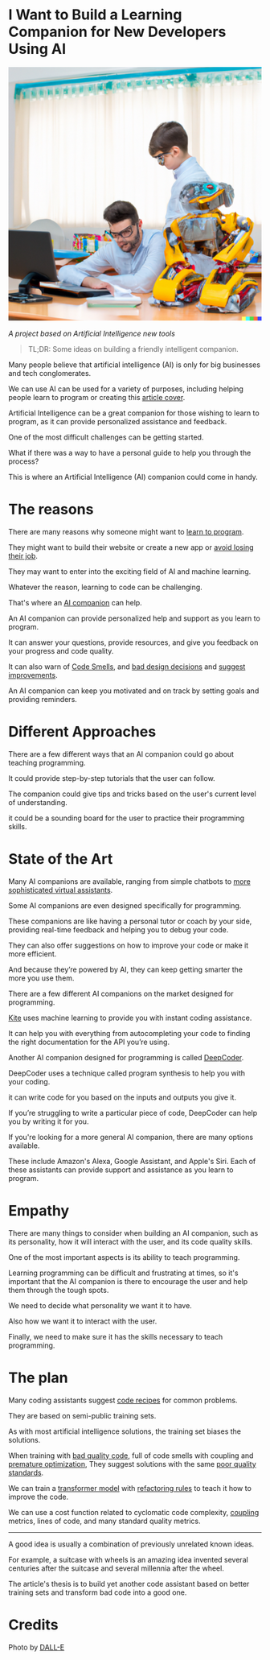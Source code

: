 # I Want to Build a Learning Companion for New Developers Using AI
            
![I Want to Build a Learning Companion for New Developers Using AI](I%20Want%20to%20Build%20a%20Learning%20Companion%20for%20New%20Developers%20Using%20AI.png)

*A project based on Artificial Intelligence new tools*

> TL;DR: Some ideas on building a friendly intelligent companion.

Many people believe that artificial intelligence (AI) is only for big businesses and tech conglomerates. 

We can use AI can be used for a variety of purposes, including helping people learn to program or creating this [article cover](https://openai.com/dall-e-2/).

Artificial Intelligence can be a great companion for those wishing to learn to program, as it can provide personalized assistance and feedback.

One of the most difficult challenges can be getting started. 

What if there was a way to have a personal guide to help you through the process? 

This is where an Artificial Intelligence (AI) companion could come in handy.

# The reasons

There are many reasons why someone might want to [learn to program](https://github.com/mcsee/Software-Design-Articles/tree/main/Articles/Artificial%20Intelligence/GPT-3%20Training%20Programmers%20for%20the%20Present%20(and%20the%20Future)/readme.md).

They might want to build their website or create a new app or [avoid losing their job](https://github.com/mcsee/Software-Design-Articles/tree/main/Articles/Artificial%20Intelligence/DeepMind's%20AlphaCode%20Won't%20Steal%20Your%20Job%20Either/readme.md).

They may want to enter into the exciting field of AI and machine learning. 

Whatever the reason, learning to code can be challenging. 

That's where an [AI companion](https://github.com/mcsee/Software-Design-Articles/tree/main/Articles/Artificial%20Intelligence/I've%20Recently%20Learned%20About%20GPT3%20-%20This%20is%20my%20Journey/readme.md) can help.

An AI companion can provide personalized help and support as you learn to program. 

It can answer your questions, provide resources, and give you feedback on your progress and code quality. 

It can also warn of [Code Smells](https://github.com/mcsee/Software-Design-Articles/tree/main/Articles/Code%20Smells/How%20to%20Find%20the%20Stinky%20parts%20of%20your%20Code/readme.md), and [bad design decisions](https://github.com/mcsee/Software-Design-Articles/tree/main/Articles/Theory/Singleton%20-%20The%20root%20of%20all%20evil/readme.md) and [suggest improvements](https://github.com/mcsee/Software-Design-Articles/tree/main/Articles/Refactorings/Refactoring%20007%20-%20Extract%20Class/readme.md).

An AI companion can keep you motivated and on track by setting goals and providing reminders.

# Different Approaches

There are a few different ways that an AI companion could go about teaching programming. 

It could provide step-by-step tutorials that the user can follow.

The companion could give tips and tricks based on the user's current level of understanding.

it could be a sounding board for the user to practice their programming skills.

# State of the Art

Many AI companions are available, ranging from simple chatbots to [more sophisticated virtual assistants](https://github.com/mcsee/Software-Design-Articles/tree/main/Articles/Artificial%20Intelligence/Why%20GitHub%20Copilot%20is%20not%20a%20Threat%20to%20your%20Job/readme.md). 

Some AI companions are even designed specifically for programming. 

These companions are like having a personal tutor or coach by your side, providing real-time feedback and helping you to debug your code. 

They can also offer suggestions on how to improve your code or make it more efficient. 

And because they’re powered by AI, they can keep getting smarter the more you use them.

There are a few different AI companions on the market designed for programming. 

[Kite](https://www.kite.com/) uses machine learning to provide you with instant coding assistance. 

It can help you with everything from autocompleting your code to finding the right documentation for the API you’re using.

Another AI companion designed for programming is called [DeepCoder](https://www.deepcode.ai/). 

DeepCoder uses a technique called program synthesis to help you with your coding. 

it can write code for you based on the inputs and outputs you give it. 

If you’re struggling to write a particular piece of code, DeepCoder can help you by writing it for you.

If you're looking for a more general AI companion, there are many options available. 

These include Amazon's Alexa, Google Assistant, and Apple's Siri. Each of these assistants can provide support and assistance as you learn to program.

# Empathy

There are many things to consider when building an AI companion, such as its personality, how it will interact with the user, and its code quality skills. 

One of the most important aspects is its ability to teach programming.

Learning programming can be difficult and frustrating at times, so it's important that the AI companion is there to encourage the user and help them through the tough spots.

We need to decide what personality we want it to have. 

Also how we want it to interact with the user. 

Finally, we need to make sure it has the skills necessary to teach programming. 

# The plan

Many coding assistants suggest [code recipes](https://github.com/mcsee/Software-Design-Articles/tree/main/Articles/Artificial%20Intelligence/Why%20GitHub%20Copilot%20is%20not%20a%20Threat%20to%20your%20Job/readme.md) for common problems.

They are based on semi-public training sets.

As with most artificial intelligence solutions, the training set biases the solutions.

When training with [bad quality code](https://github.com/mcsee/Software-Design-Articles/tree/main/Articles/Theory/Null%20-%20The%20Billion%20Dollar%20Mistake/readme.md), full of code smells with coupling and [premature optimization](https://github.com/mcsee/Software-Design-Articles/tree/main/Articles/Code%20Smells/Code%20Smell%2020%20-%20Premature%20Optimization/readme.md), They suggest solutions with the same [poor quality standards](https://github.com/mcsee/Software-Design-Articles/tree/main/Articles/Code%20Smells/Code%20Smell%2022%20-%20Helpers/readme.md).

We can train a [transformer model](https://github.com/mcsee/Software-Design-Articles/tree/main/Articles/Artificial%20Intelligence/I've%20Recently%20Learned%20About%20GPT3%20-%20This%20is%20my%20Journey/readme.md) with [refactoring rules](https://github.com/mcsee/Software-Design-Articles/tree/main/Articles/Refactorings/Refactoring%20002%20-%20Extract%20Method/readme.md) to teach it how to improve the code.

We can use a cost function related to cyclomatic code complexity, [coupling](https://github.com/mcsee/Software-Design-Articles/tree/main/Articles/Theory/Coupling%20-%20The%20one%20and%20only%20software%20design%20problem/readme.md) metrics, lines of code, and many standard quality metrics.

* * *

A good idea is usually a combination of previously unrelated known ideas.

For example, a suitcase with wheels is an amazing idea invented several centuries after the suitcase and several millennia after the wheel.

The article's thesis is to build yet another code assistant based on better training sets and transform bad code into a good one.

# Credits

Photo by [DALL-E](https://openai.com/dall-e-2/)
